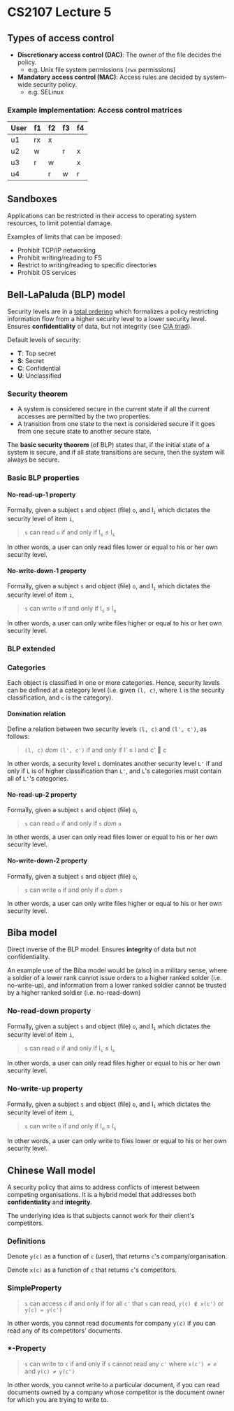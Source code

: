 # CS2107 Lecture 5

## Types of access control
- **Discretionary access control (DAC)**: The owner of the file decides the policy.
  - e.g. Unix file system permissions (`rwx` permissions)
- **Mandatory access control (MAC)**: Access rules are decided by system-wide security policy.
  - e.g. SELinux

### Example implementation: Access control matrices

| User | f1 | f2 | f3 | f4 |
|------|----|----|----|----|
| u1   | rx | x  |    |    |
| u2   | w  |    | r  | x  |
| u3   | r  | w  |    | x  |
| u4   |    | r  | w  | r  |

## Sandboxes
Applications can be restricted in their access to operating system resources, to limit potential damage.

Examples of limits that can be imposed:
- Prohibit TCP/IP networking
- Prohibit writing/reading to FS
- Restrict to writing/reading to specific directories
- Prohibit OS services

## Bell-LaPaluda (BLP) model
Security levels are in a [total ordering](https://en.wikipedia.org/wiki/Total_orderhttps://en.wikipedia.org/wiki/Total_order) which formalizes a policy restricting information flow from a higher security level to a lower security level. Ensures **confidentiality** of data, but not integrity (see [CIA triad](lect1.md#cia-triad)).

Default levels of security:
- **T**: Top secret
- **S**: Secret
- **C**: Confidential
- **U**: Unclassified

### Security theorem
- A system is considered secure in the current state if all the current accesses are permitted by the two properties.
- A transition from one state to the next is considered secure if it goes from one secure state to another secure state.

The **basic security theorem** (of BLP) states that, if the initial state of a system is secure, and if all state transitions are secure, then the system will always be secure.

### Basic BLP properties

#### No-read-up-1 property
Formally, given a subject `s` and object (file) `o`, and I<sub>`i`</sub> which dictates the security level of item `i`,
> `s` can read `o` if and only if I<sub>`o`</sub> ≤ I<sub>`s`</sub>

In other words, a user can only read files lower or equal to his or her own security level.

#### No-write-down-1 property
Formally, given a subject `s` and object (file) `o`, and I<sub>`i`</sub> which dictates the security level of item `i`,
> `s` can write `o` if and only if I<sub>`s`</sub> ≤ I<sub>`o`</sub>

In other words, a user can only write files higher or equal to his or her own security level.

### BLP extended

### Categories
Each object is classified in one or more categories. Hence, security levels can be defined at a category level (i.e. given `(l, c)`, where `l` is the security classification, and `c` is the category).

#### Domination relation
Define a relation between two security levels `(l, c)` and `(l', c')`, as follows:
> `(l, c)` *dom* `(l', c')` if and only if l' ≤ l and c'  c

In other words, a security level `L` dominates another security level `L'` if and only if `L` is of higher classification than `L'`, and `L`'s categories must contain all of `L'`'s categories.

#### No-read-up-2 property
Formally, given a subject `s` and object (file) `o`,
> `s` can read `o` if and only if `s` *dom* `o`

In other words, a user can only read files lower or equal to his or her own security level.

#### No-write-down-2 property
Formally, given a subject `s` and object (file) `o`,
> `s` can write `o` if and only if `o` *dom* `s`

In other words, a user can only write files higher or equal to his or her own security level.

## Biba model
Direct inverse of the BLP model. Ensures **integrity** of data but not confidentiality.

An example use of the Biba model would be (also) in a military sense, where a soldier of a lower rank cannot issue orders to a higher ranked solder (i.e. no-write-up), and information from a lower ranked soldier cannot be trusted by a higher ranked soldier (i.e. no-read-down)

### No-read-down property
Formally, given a subject `s` and object (file) `o`, and I<sub>`i`</sub> which dictates the security level of item `i`,
> `s` can read `o` if and only if I<sub>`s`</sub> ≤ I<sub>`o`</sub>

In other words, a user can only read files higher or equal to his or her own security level.

### No-write-up property
Formally, given a subject `s` and object (file) `o`, and I<sub>`i`</sub> which dictates the security level of item `i`,
> `s` can write `o` if and only if I<sub>`o`</sub> ≤ I<sub>`s`</sub>

In other words, a user can only write to files lower or equal to his or her own security level.

## Chinese Wall model
A security policy that aims to address conflicts of interest between competing organisations. It is a hybrid model that addresses both **confidentiality** and **integrity**.

The underlying idea is that subjects cannot work for their client's competitors.

### Definitions
Denote `y(c)` as a function of `c` (user), that returns `c`'s company/organisation.

Denote `x(c)` as a function of `c` that returns `c`'s competitors.

### SimpleProperty
> `s` can access `c` if and only if for all `c'` that `s` can read, `y(c) ∉ x(c')` or `y(c) = y(c')`

In other words, you cannot read documents for company `y(c)` if you can read any of its competitors' documents.

### *-Property
> `s` can write to `c` if and only if `s` cannot read any `c'` where `x(c') ≠ ∅` and `y(c) ≠ y(c')`

In other words, you cannot write to a particular document, if you can read documents owned by a company whose competitor is the document owner for which you are trying to write to.